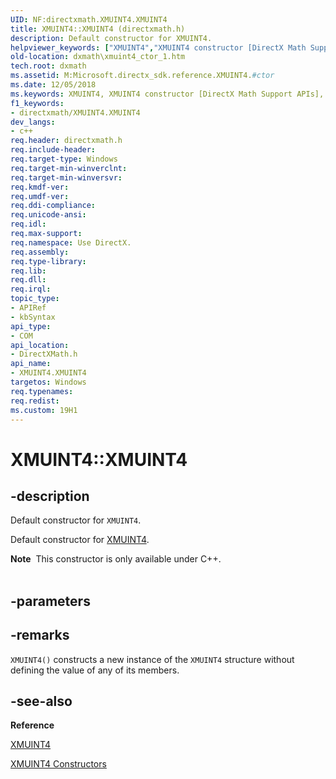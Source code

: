 ```yaml
---
UID: NF:directxmath.XMUINT4.XMUINT4
title: XMUINT4::XMUINT4 (directxmath.h)
description: Default constructor for XMUINT4.
helpviewer_keywords: ["XMUINT4","XMUINT4 constructor [DirectX Math Support APIs]","XMUINT4 constructor [DirectX Math Support APIs]","XMUINT4 structure","XMUINT4 structure [DirectX Math Support APIs]","XMUINT4 constructor","XMUINT4.XMUINT4","XMUINT4.XMUINT4()","XMUINT4::XMUINT4","dxmath.xmuint4_ctor_1"]
old-location: dxmath\xmuint4_ctor_1.htm
tech.root: dxmath
ms.assetid: M:Microsoft.directx_sdk.reference.XMUINT4.#ctor
ms.date: 12/05/2018
ms.keywords: XMUINT4, XMUINT4 constructor [DirectX Math Support APIs], XMUINT4 constructor [DirectX Math Support APIs],XMUINT4 structure, XMUINT4 structure [DirectX Math Support APIs],XMUINT4 constructor, XMUINT4.XMUINT4, XMUINT4.XMUINT4(), XMUINT4::XMUINT4, dxmath.xmuint4_ctor_1
f1_keywords:
- directxmath/XMUINT4.XMUINT4
dev_langs:
- c++
req.header: directxmath.h
req.include-header: 
req.target-type: Windows
req.target-min-winverclnt: 
req.target-min-winversvr: 
req.kmdf-ver: 
req.umdf-ver: 
req.ddi-compliance: 
req.unicode-ansi: 
req.idl: 
req.max-support: 
req.namespace: Use DirectX.
req.assembly: 
req.type-library: 
req.lib: 
req.dll: 
req.irql: 
topic_type:
- APIRef
- kbSyntax
api_type:
- COM
api_location:
- DirectXMath.h
api_name:
- XMUINT4.XMUINT4
targetos: Windows
req.typenames: 
req.redist: 
ms.custom: 19H1
---
```


# XMUINT4::XMUINT4


## -description


Default constructor for <code>XMUINT4</code>.
    

Default constructor for <a href="https://docs.microsoft.com/windows/desktop/api/directxmath/ns-directxmath-xmuint4">XMUINT4</a>.
<div class="alert"><b>Note</b>  This constructor is only available under C++.</div><div> </div>

## -parameters






## -remarks



<code>XMUINT4()</code> constructs a new instance of the <code>XMUINT4</code> structure without
	defining the value of any of its members.




## -see-also




<b>Reference</b>



<a href="https://docs.microsoft.com/windows/desktop/api/directxmath/ns-directxmath-xmuint4">XMUINT4</a>



<a href="https://docs.microsoft.com/windows/desktop/api/directxmath/nf-directxmath-xmuint4-xmuint4(constuint32_t)">XMUINT4 Constructors</a>
 

 

